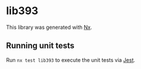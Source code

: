 # lib393

This library was generated with [Nx](https://nx.dev).

## Running unit tests

Run `nx test lib393` to execute the unit tests via [Jest](https://jestjs.io).
